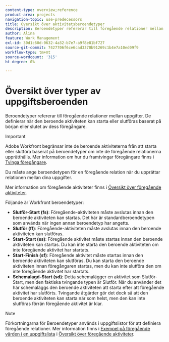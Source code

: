 ```yaml
---
content-type: overview;reference
product-area: projects
navigation-topic: use-predecessors
title: Översikt över aktivitetsberoendetyper
description: Beroendetyper refererar till föregående relationer mellan uppgifter. De definierar när den beroende aktiviteten kan starta eller slutföras baserat på början eller slutet av dess föregångare.
author: Alina
feature: Work Management
exl-id: 30d1c60d-0632-4a32-b7e7-a9f8e81bf727
source-git-commit: 7427706f6ce6cad3370b91269c1b4e7a10ed09f9
workflow-type: tm+mt
source-wordcount: '315'
ht-degree: 0%

---
```


# Översikt över typer av uppgiftsberoenden

<!-- Audited: 12/2023 -->

Beroendetyper refererar till föregående relationer mellan uppgifter. De definierar när den beroende aktiviteten kan starta eller slutföras baserat på början eller slutet av dess föregångare.

>[!IMPORTANT]
>
>Adobe Workfront begränsar inte de beroende aktiviteterna från att starta eller slutföra baserat på beroendetyper om inte de föregående relationerna upprätthålls. Mer information om hur du framtvingar föregångare finns i [Tvinga föregångare](../../../manage-work/tasks/use-prdcssrs/enforced-predecessors.md).

Du måste ange beroendetypen för en föregående relation när du upprättar relationen mellan dina uppgifter.

Mer information om föregående aktiviteter finns i [Översikt över föregående aktiviteter](../../../manage-work/tasks/use-prdcssrs/predecessors-overview.md).

Följande är Workfront beroendetyper:

* **Slutför-Start (fs)**: Föregående-aktiviteten måste avslutas innan den beroende aktiviteten kan startas. Det här är standardberoendetypen som används när ingen annan beroendetyp har angetts.
* **Slutför (ff)**: Föregående-aktiviteten måste avslutas innan den beroende aktiviteten kan slutföras.
* **Start-Start (ss)**: Föregående aktivitet måste startas innan den beroende aktiviteten kan startas. Du kan inte starta den beroende aktiviteten om inte föregående aktivitet har startats.
* **Start-Finish (sf)**: Föregående aktivitet måste startas innan den beroende aktiviteten kan slutföras. Du kan starta den beroende aktiviteten innan föregångaren startas, men du kan inte slutföra den om inte föregående aktivitet har startats.
* **Schemalagd-Start (sd)**: Detta schemalägger en aktivitet som Slutför-Start, men den faktiska tvingande typen är Slutför. När du använder det här schemaläggs den beroende aktiviteten att starta efter att föregående aktivitet har slutförts. Tvingande åtgärder gör det dock så att den beroende aktiviteten kan starta när som helst, men den kan inte slutföras förrän föregående aktivitet är klar.

>[!NOTE]
>
>Förkortningarna för Beroendetyper används i uppgiftslistor för att definiera föregående relationer. Mer information finns i [Exempel på föregående värden i en uppgiftslista](/help/quicksilver/manage-work/tasks/use-prdcssrs/predecessors-overview.md#examples-of-predecessor-values-in-a-task-list) i [Översikt över föregående aktiviteter](/help/quicksilver/manage-work/tasks/use-prdcssrs/predecessors-overview.md).

